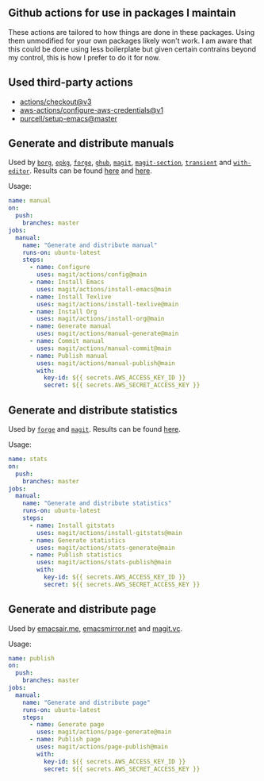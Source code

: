 ## Github actions for use in packages I maintain

These actions are tailored to how things are done in these packages.  Using them
unmodified for your own packages likely won't work.  I am aware that this could
be done using less boilerplate but given certain contrains beyond my control,
this is how I prefer to do it for now.

## Used third-party actions

- [actions/checkout@v3](https://github.com/actions/checkout)
- [aws-actions/configure-aws-credentials@v1](https://github.com/aws-actions/configure-aws-credentials)
- [purcell/setup-emacs@master](https://github.com/purcell/setup-emacs)

## Generate and distribute manuals

Used by [`borg`], [`epkg`], [`forge`], [`ghub`], [`magit`], [`magit-section`],
[`transient`] and [`with-editor`].  Results can be found
[here](https://magit.vc/manual/) and [here](https://emacsmirror.net/manual/).

Usage:

```yaml
name: manual
on:
  push:
    branches: master
jobs:
  manual:
    name: "Generate and distribute manual"
    runs-on: ubuntu-latest
    steps:
      - name: Configure
        uses: magit/actions/config@main
      - name: Install Emacs
        uses: magit/actions/install-emacs@main
      - name: Install Texlive
        uses: magit/actions/install-texlive@main
      - name: Install Org
        uses: magit/actions/install-org@main
      - name: Generate manual
        uses: magit/actions/manual-generate@main
      - name: Commit manual
        uses: magit/actions/manual-commit@main
      - name: Publish manual
        uses: magit/actions/manual-publish@main
        with:
          key-id: ${{ secrets.AWS_ACCESS_KEY_ID }}
          secret: ${{ secrets.AWS_SECRET_ACCESS_KEY }}
```

## Generate and distribute statistics

Used by [`forge`] and [`magit`].  Results can be found
[here](https://magit.vc/stats/).

Usage:

```yaml
name: stats
on:
  push:
    branches: master
jobs:
  manual:
    name: "Generate and distribute statistics"
    runs-on: ubuntu-latest
    steps:
      - name: Install gitstats
        uses: magit/actions/install-gitstats@main
      - name: Generate statistics
        uses: magit/actions/stats-generate@main
      - name: Publish statistics
        uses: magit/actions/stats-publish@main
        with:
          key-id: ${{ secrets.AWS_ACCESS_KEY_ID }}
          secret: ${{ secrets.AWS_SECRET_ACCESS_KEY }}
```

## Generate and distribute page

Used by [emacsair.me], [emacsmirror.net] and [magit.vc].

Usage:

```yaml
name: publish
on:
  push:
    branches: master
jobs:
  manual:
    name: "Generate and distribute page"
    runs-on: ubuntu-latest
    steps:
      - name: Generate page
        uses: magit/actions/page-generate@main
      - name: Publish page
        uses: magit/actions/page-publish@main
        with:
          key-id: ${{ secrets.AWS_ACCESS_KEY_ID }}
          secret: ${{ secrets.AWS_SECRET_ACCESS_KEY }}
```

[`borg`]:          https://github.com/emacscollective/borg
[`epkg`]:          https://github.com/emacscollective/epkg
[`forge`]:         https://github.com/magit/forge
[`ghub`]:          https://github.com/magit/ghub
[`magit`]:         https://github.com/magit/magit
[`magit-section`]: https://github.com/magit/magit
[`transient`]:     https://github.com/magit/transient
[`with-editor`]:   https://github.com/magit/with-editor

[emacsair.me]:     https://emacsair.me
[emacsmirror.net]: https://emacsmirror.net
[magit.vc]:        https://magit.vc

